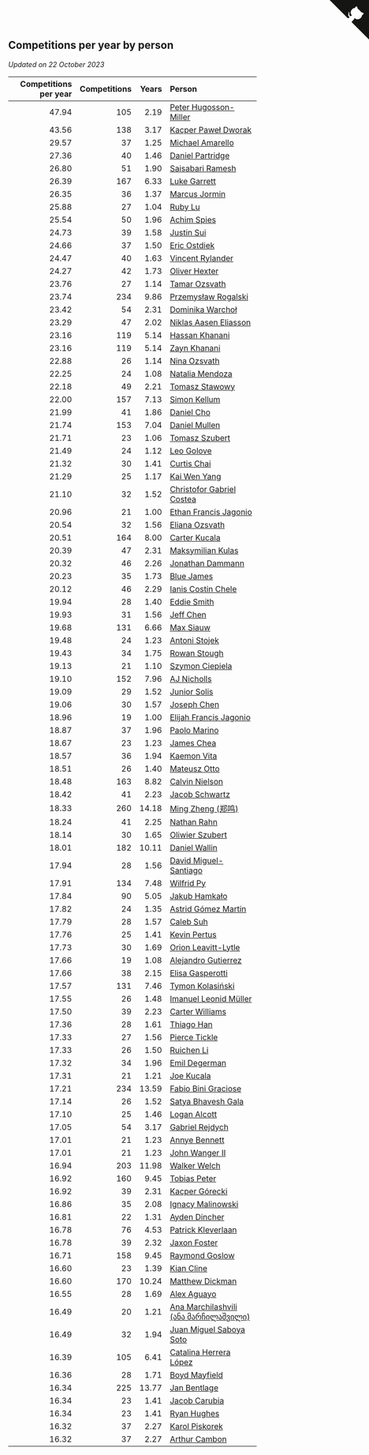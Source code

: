 ## Competitions per year by person

*Updated on 22 October 2023*

| Competitions per year | Competitions | Years | Person |
| ---: | ---: | ---: | :--- |
| 47.94 | 105 | 2.19 | [Peter Hugosson-Miller](https://www.worldcubeassociation.org/persons/2021HUGO01) |
| 43.56 | 138 | 3.17 | [Kacper Paweł Dworak](https://www.worldcubeassociation.org/persons/2020DWOR01) |
| 29.57 | 37 | 1.25 | [Michael Amarello](https://www.worldcubeassociation.org/persons/2022AMAR09) |
| 27.36 | 40 | 1.46 | [Daniel Partridge](https://www.worldcubeassociation.org/persons/2022PART02) |
| 26.80 | 51 | 1.90 | [Saisabari Ramesh](https://www.worldcubeassociation.org/persons/2021RAME01) |
| 26.39 | 167 | 6.33 | [Luke Garrett](https://www.worldcubeassociation.org/persons/2017GARR05) |
| 26.35 | 36 | 1.37 | [Marcus Jormin](https://www.worldcubeassociation.org/persons/2022JORM01) |
| 25.88 | 27 | 1.04 | [Ruby Lu](https://www.worldcubeassociation.org/persons/2022LURU01) |
| 25.54 | 50 | 1.96 | [Achim Spies](https://www.worldcubeassociation.org/persons/2021SPIE01) |
| 24.73 | 39 | 1.58 | [Justin Sui](https://www.worldcubeassociation.org/persons/2022SUIJ01) |
| 24.66 | 37 | 1.50 | [Eric Ostdiek](https://www.worldcubeassociation.org/persons/2022OSTD01) |
| 24.47 | 40 | 1.63 | [Vincent Rylander](https://www.worldcubeassociation.org/persons/2022RYLA01) |
| 24.27 | 42 | 1.73 | [Oliver Hexter](https://www.worldcubeassociation.org/persons/2022HEXT01) |
| 23.76 | 27 | 1.14 | [Tamar Ozsvath](https://www.worldcubeassociation.org/persons/2022OZSV04) |
| 23.74 | 234 | 9.86 | [Przemysław Rogalski](https://www.worldcubeassociation.org/persons/2013ROGA02) |
| 23.42 | 54 | 2.31 | [Dominika Warchoł](https://www.worldcubeassociation.org/persons/2021WARC01) |
| 23.29 | 47 | 2.02 | [Niklas Aasen Eliasson](https://www.worldcubeassociation.org/persons/2021ELIA01) |
| 23.16 | 119 | 5.14 | [Hassan Khanani](https://www.worldcubeassociation.org/persons/2018KHAN26) |
| 23.16 | 119 | 5.14 | [Zayn Khanani](https://www.worldcubeassociation.org/persons/2018KHAN28) |
| 22.88 | 26 | 1.14 | [Nina Ozsvath](https://www.worldcubeassociation.org/persons/2022OZSV03) |
| 22.25 | 24 | 1.08 | [Natalia Mendoza](https://www.worldcubeassociation.org/persons/2022MEND24) |
| 22.18 | 49 | 2.21 | [Tomasz Stawowy](https://www.worldcubeassociation.org/persons/2021STAW01) |
| 22.00 | 157 | 7.13 | [Simon Kellum](https://www.worldcubeassociation.org/persons/2016KELL12) |
| 21.99 | 41 | 1.86 | [Daniel Cho](https://www.worldcubeassociation.org/persons/2021CHOD01) |
| 21.74 | 153 | 7.04 | [Daniel Mullen](https://www.worldcubeassociation.org/persons/2016MULL04) |
| 21.71 | 23 | 1.06 | [Tomasz Szubert](https://www.worldcubeassociation.org/persons/2022SZUB02) |
| 21.49 | 24 | 1.12 | [Leo Golove](https://www.worldcubeassociation.org/persons/2022GOLO02) |
| 21.32 | 30 | 1.41 | [Curtis Chai](https://www.worldcubeassociation.org/persons/2022CHAI02) |
| 21.29 | 25 | 1.17 | [Kai Wen Yang](https://www.worldcubeassociation.org/persons/2022YANG19) |
| 21.10 | 32 | 1.52 | [Christofor Gabriel Costea](https://www.worldcubeassociation.org/persons/2022COST03) |
| 20.96 | 21 | 1.00 | [Ethan Francis Jagonio](https://www.worldcubeassociation.org/persons/2022JAGO03) |
| 20.54 | 32 | 1.56 | [Eliana Ozsvath](https://www.worldcubeassociation.org/persons/2022OZSV01) |
| 20.51 | 164 | 8.00 | [Carter Kucala](https://www.worldcubeassociation.org/persons/2015KUCA01) |
| 20.39 | 47 | 2.31 | [Maksymilian Kulas](https://www.worldcubeassociation.org/persons/2021KULA02) |
| 20.32 | 46 | 2.26 | [Jonathan Dammann](https://www.worldcubeassociation.org/persons/2021DAMM01) |
| 20.23 | 35 | 1.73 | [Blue James](https://www.worldcubeassociation.org/persons/2022JAME01) |
| 20.12 | 46 | 2.29 | [Ianis Costin Chele](https://www.worldcubeassociation.org/persons/2021CHEL01) |
| 19.94 | 28 | 1.40 | [Eddie Smith](https://www.worldcubeassociation.org/persons/2022SMIT20) |
| 19.93 | 31 | 1.56 | [Jeff Chen](https://www.worldcubeassociation.org/persons/2022CHEN19) |
| 19.68 | 131 | 6.66 | [Max Siauw](https://www.worldcubeassociation.org/persons/2017SIAU02) |
| 19.48 | 24 | 1.23 | [Antoni Stojek](https://www.worldcubeassociation.org/persons/2022STOJ03) |
| 19.43 | 34 | 1.75 | [Rowan Stough](https://www.worldcubeassociation.org/persons/2022STOU01) |
| 19.13 | 21 | 1.10 | [Szymon Ciepiela](https://www.worldcubeassociation.org/persons/2022CIEP01) |
| 19.10 | 152 | 7.96 | [AJ Nicholls](https://www.worldcubeassociation.org/persons/2015NICH04) |
| 19.09 | 29 | 1.52 | [Junior Solis](https://www.worldcubeassociation.org/persons/2022SOLI03) |
| 19.06 | 30 | 1.57 | [Joseph Chen](https://www.worldcubeassociation.org/persons/2022CHEN16) |
| 18.96 | 19 | 1.00 | [Elijah Francis Jagonio](https://www.worldcubeassociation.org/persons/2022JAGO02) |
| 18.87 | 37 | 1.96 | [Paolo Marino](https://www.worldcubeassociation.org/persons/2021MARI04) |
| 18.67 | 23 | 1.23 | [James Chea](https://www.worldcubeassociation.org/persons/2022CHEA05) |
| 18.57 | 36 | 1.94 | [Kaemon Vita](https://www.worldcubeassociation.org/persons/2021VITA01) |
| 18.51 | 26 | 1.40 | [Mateusz Otto](https://www.worldcubeassociation.org/persons/2022OTTO01) |
| 18.48 | 163 | 8.82 | [Calvin Nielson](https://www.worldcubeassociation.org/persons/2014NIEL03) |
| 18.42 | 41 | 2.23 | [Jacob Schwartz](https://www.worldcubeassociation.org/persons/2021SCHW01) |
| 18.33 | 260 | 14.18 | [Ming Zheng (郑鸣)](https://www.worldcubeassociation.org/persons/2009ZHEN11) |
| 18.24 | 41 | 2.25 | [Nathan Rahn](https://www.worldcubeassociation.org/persons/2021RAHN01) |
| 18.14 | 30 | 1.65 | [Oliwier Szubert](https://www.worldcubeassociation.org/persons/2022SZUB01) |
| 18.01 | 182 | 10.11 | [Daniel Wallin](https://www.worldcubeassociation.org/persons/2013WALL03) |
| 17.94 | 28 | 1.56 | [David Miguel-Santiago](https://www.worldcubeassociation.org/persons/2022MIGU02) |
| 17.91 | 134 | 7.48 | [Wilfrid Py](https://www.worldcubeassociation.org/persons/2016PYWI01) |
| 17.84 | 90 | 5.05 | [Jakub Hamkało](https://www.worldcubeassociation.org/persons/2018HAMK01) |
| 17.82 | 24 | 1.35 | [Astrid Gómez Martin](https://www.worldcubeassociation.org/persons/2022MART26) |
| 17.79 | 28 | 1.57 | [Caleb Suh](https://www.worldcubeassociation.org/persons/2022SUHC01) |
| 17.76 | 25 | 1.41 | [Kevin Pertus](https://www.worldcubeassociation.org/persons/2022PERT01) |
| 17.73 | 30 | 1.69 | [Orion Leavitt-Lytle](https://www.worldcubeassociation.org/persons/2022LEAV01) |
| 17.66 | 19 | 1.08 | [Alejandro Gutierrez](https://www.worldcubeassociation.org/persons/2022GUTI09) |
| 17.66 | 38 | 2.15 | [Elisa Gasperotti](https://www.worldcubeassociation.org/persons/2021GASP01) |
| 17.57 | 131 | 7.46 | [Tymon Kolasiński](https://www.worldcubeassociation.org/persons/2016KOLA02) |
| 17.55 | 26 | 1.48 | [Imanuel Leonid Müller](https://www.worldcubeassociation.org/persons/2022MULL02) |
| 17.50 | 39 | 2.23 | [Carter Williams](https://www.worldcubeassociation.org/persons/2021WILL06) |
| 17.36 | 28 | 1.61 | [Thiago Han](https://www.worldcubeassociation.org/persons/2022HANT01) |
| 17.33 | 27 | 1.56 | [Pierce Tickle](https://www.worldcubeassociation.org/persons/2022TICK01) |
| 17.33 | 26 | 1.50 | [Ruichen Li](https://www.worldcubeassociation.org/persons/2022LIRU02) |
| 17.32 | 34 | 1.96 | [Emil Degerman](https://www.worldcubeassociation.org/persons/2021DEGE01) |
| 17.31 | 21 | 1.21 | [Joe Kucala](https://www.worldcubeassociation.org/persons/2022KUCA01) |
| 17.21 | 234 | 13.59 | [Fabio Bini Graciose](https://www.worldcubeassociation.org/persons/2010GRAC02) |
| 17.14 | 26 | 1.52 | [Satya Bhavesh Gala](https://www.worldcubeassociation.org/persons/2022GALA03) |
| 17.10 | 25 | 1.46 | [Logan Alcott](https://www.worldcubeassociation.org/persons/2022ALCO02) |
| 17.05 | 54 | 3.17 | [Gabriel Rejdych](https://www.worldcubeassociation.org/persons/2020REJD01) |
| 17.01 | 21 | 1.23 | [Annye Bennett](https://www.worldcubeassociation.org/persons/2022BENN11) |
| 17.01 | 21 | 1.23 | [John Wanger II](https://www.worldcubeassociation.org/persons/2022WANG39) |
| 16.94 | 203 | 11.98 | [Walker Welch](https://www.worldcubeassociation.org/persons/2011WELC01) |
| 16.92 | 160 | 9.45 | [Tobias Peter](https://www.worldcubeassociation.org/persons/2014PETE03) |
| 16.92 | 39 | 2.31 | [Kacper Górecki](https://www.worldcubeassociation.org/persons/2021GORE01) |
| 16.86 | 35 | 2.08 | [Ignacy Malinowski](https://www.worldcubeassociation.org/persons/2021MALI02) |
| 16.81 | 22 | 1.31 | [Ayden Dincher](https://www.worldcubeassociation.org/persons/2022DINC01) |
| 16.78 | 76 | 4.53 | [Patrick Kleverlaan](https://www.worldcubeassociation.org/persons/2019KLEV01) |
| 16.78 | 39 | 2.32 | [Jaxon Foster](https://www.worldcubeassociation.org/persons/2021FOST01) |
| 16.71 | 158 | 9.45 | [Raymond Goslow](https://www.worldcubeassociation.org/persons/2014GOSL01) |
| 16.60 | 23 | 1.39 | [Kian Cline](https://www.worldcubeassociation.org/persons/2022CLIN01) |
| 16.60 | 170 | 10.24 | [Matthew Dickman](https://www.worldcubeassociation.org/persons/2013DICK01) |
| 16.55 | 28 | 1.69 | [Alex Aguayo](https://www.worldcubeassociation.org/persons/2022AGUA01) |
| 16.49 | 20 | 1.21 | [Ana Marchilashvili (ანა მარჩილაშვილი)](https://www.worldcubeassociation.org/persons/2022MARC10) |
| 16.49 | 32 | 1.94 | [Juan Miguel Saboya Soto](https://www.worldcubeassociation.org/persons/2021SOTO01) |
| 16.39 | 105 | 6.41 | [Catalina Herrera López](https://www.worldcubeassociation.org/persons/2017LOPE31) |
| 16.36 | 28 | 1.71 | [Boyd Mayfield](https://www.worldcubeassociation.org/persons/2022MAYF01) |
| 16.34 | 225 | 13.77 | [Jan Bentlage](https://www.worldcubeassociation.org/persons/2010BENT01) |
| 16.34 | 23 | 1.41 | [Jacob Carubia](https://www.worldcubeassociation.org/persons/2022CARU02) |
| 16.34 | 23 | 1.41 | [Ryan Hughes](https://www.worldcubeassociation.org/persons/2022HUGH04) |
| 16.32 | 37 | 2.27 | [Karol Piskorek](https://www.worldcubeassociation.org/persons/2021PISK01) |
| 16.32 | 37 | 2.27 | [Arthur Cambon](https://www.worldcubeassociation.org/persons/2021CAMB01) |


<a href="https://github.com/jonatanklosko/wca_statistics" class="github-corner" aria-label="View source on Github"><svg width="80" height="80" viewBox="0 0 250 250" style="fill:#151513; color:#fff; position: absolute; top: 0; border: 0; right: 0;" aria-hidden="true"><path d="M0,0 L115,115 L130,115 L142,142 L250,250 L250,0 Z"></path><path d="M128.3,109.0 C113.8,99.7 119.0,89.6 119.0,89.6 C122.0,82.7 120.5,78.6 120.5,78.6 C119.2,72.0 123.4,76.3 123.4,76.3 C127.3,80.9 125.5,87.3 125.5,87.3 C122.9,97.6 130.6,101.9 134.4,103.2" fill="currentColor" style="transform-origin: 130px 106px;" class="octo-arm"></path><path d="M115.0,115.0 C114.9,115.1 118.7,116.5 119.8,115.4 L133.7,101.6 C136.9,99.2 139.9,98.4 142.2,98.6 C133.8,88.0 127.5,74.4 143.8,58.0 C148.5,53.4 154.0,51.2 159.7,51.0 C160.3,49.4 163.2,43.6 171.4,40.1 C171.4,40.1 176.1,42.5 178.8,56.2 C183.1,58.6 187.2,61.8 190.9,65.4 C194.5,69.0 197.7,73.2 200.1,77.6 C213.8,80.2 216.3,84.9 216.3,84.9 C212.7,93.1 206.9,96.0 205.4,96.6 C205.1,102.4 203.0,107.8 198.3,112.5 C181.9,128.9 168.3,122.5 157.7,114.1 C157.9,116.9 156.7,120.9 152.7,124.9 L141.0,136.5 C139.8,137.7 141.6,141.9 141.8,141.8 Z" fill="currentColor" class="octo-body"></path></svg></a><style>.github-corner:hover .octo-arm{animation:octocat-wave 560ms ease-in-out}@keyframes octocat-wave{0%,100%{transform:rotate(0)}20%,60%{transform:rotate(-25deg)}40%,80%{transform:rotate(10deg)}}@media (max-width:500px){.github-corner:hover .octo-arm{animation:none}.github-corner .octo-arm{animation:octocat-wave 560ms ease-in-out}}</style>
